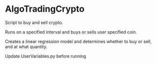 # AlgoTradingCrypto

Script to buy and sell crypto.

Runs on a specified interval and buys or sells user specified coin.

Creates a linear regression model and determines whether to buy or sell, and at what quantity.

Update UserVariables.py before running
